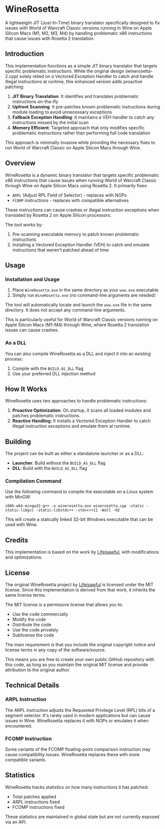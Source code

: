 # WineRosetta

A lightweight JIT (Just-In-Time) binary translator specifically designed to fix issues with World of Warcraft Classic versions running in Wine on Apple Silicon Macs (M1, M2, M3, M4) by handling problematic x86 instructions that cause issues with Rosetta 2 translation.

## Introduction

This implementation functions as a simple JIT binary translator that targets specific problematic instructions. While the original design (winerosetta-2.cpp) solely relied on a Vectored Exception Handler to catch and handle illegal instructions at runtime, this enhanced version adds proactive patching:

1. **JIT Binary Translation**: It identifies and translates problematic instructions on-the-fly
2. **Upfront Scanning**: It pre-patches known problematic instructions during module loading to avoid unnecessary exceptions
3. **Fallback Exception Handling**: It maintains a VEH handler to catch any instructions missed by the initial scan
4. **Memory Efficient**: Targeted approach that only modifies specific problematic instructions rather than performing full code translation

This approach is minimally invasive while providing the necessary fixes to run World of Warcraft Classic on Apple Silicon Macs through Wine.

## Overview

WineRosetta is a dynamic binary translator that targets specific problematic x86 instructions that cause issues when running World of Warcraft Classic through Wine on Apple Silicon Macs using Rosetta 2. It primarily fixes:

- `ARPL` (Adjust RPL Field of Selector) - replaces with NOPs
- `FCOMP` instructions - replaces with compatible alternatives

These instructions can cause crashes or illegal instruction exceptions when translated by Rosetta 2 on Apple Silicon processors.

The tool works by:
1. Pre-scanning executable memory to patch known problematic instructions
2. Installing a Vectored Exception Handler (VEH) to catch and emulate instructions that weren't patched ahead of time

## Usage

### Installation and Usage

1. Place `WineRosetta.exe` in the same directory as your `wow.exe` executable
2. Simply run `WineRosetta.exe` (no command-line arguments are needed)

The tool will automatically locate and launch the `wow.exe` file in the same directory. It does not accept any command-line arguments.

This is particularly useful for World of Warcraft Classic versions running on Apple Silicon Macs (M1-M4) through Wine, where Rosetta 2 translation issues can cause crashes.

### As a DLL

You can also compile WineRosetta as a DLL and inject it into an existing process:

1. Compile with the `BUILD_AS_DLL` flag
2. Use your preferred DLL injection method

## How It Works

WineRosetta uses two approaches to handle problematic instructions:

1. **Proactive Optimization**: On startup, it scans all loaded modules and patches problematic instructions.
2. **Reactive Handling**: It installs a Vectored Exception Handler to catch illegal instruction exceptions and emulate them at runtime.

## Building

The project can be built as either a standalone launcher or as a DLL:

- **Launcher**: Build without the `BUILD_AS_DLL` flag
- **DLL**: Build with the `BUILD_AS_DLL` flag

### Compilation Command

Use the following command to compile the executable on a Linux system with MinGW:

```
i686-w64-mingw32-g++ -o winerosetta.exe winerosetta.cpp -static -static-libgcc -static-libstdc++ -std=c++11 -Wall -O2
```

This will create a statically linked 32-bit Windows executable that can be used with Wine.

## Credits

This implementation is based on the work by [Lifeisawful](https://github.com/Lifeisawful/winerosetta), with modifications and optimizations.

## License

The original WineRosetta project by [Lifeisawful](https://github.com/Lifeisawful/winerosetta) is licensed under the MIT license. Since this implementation is derived from that work, it inherits the same license terms.

The MIT license is a permissive license that allows you to:
- Use the code commercially
- Modify the code
- Distribute the code
- Use the code privately
- Sublicense the code

The main requirement is that you include the original copyright notice and license terms in any copy of the software/source.

This means you are free to create your own public GitHub repository with this code, as long as you maintain the original MIT license and provide attribution to the original author.

## Technical Details

### ARPL Instruction

The ARPL instruction adjusts the Requested Privilege Level (RPL) bits of a segment selector. It's rarely used in modern applications but can cause issues in Wine. WineRosetta replaces it with NOPs or emulates it when encountered.

### FCOMP Instruction

Some variants of the FCOMP floating-point comparison instruction may cause compatibility issues. WineRosetta replaces these with more compatible variants.

## Statistics

WineRosetta tracks statistics on how many instructions it has patched:
- Total patches applied
- ARPL instructions fixed
- FCOMP instructions fixed

These statistics are maintained in global state but are not currently exposed via an API.
